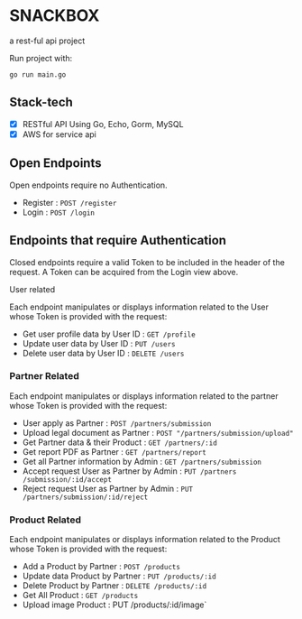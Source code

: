 # SNACKBOX

a rest-ful api project

Run project with:

```
go run main.go
```

## Stack-tech

- [x] RESTful API Using Go, Echo, Gorm, MySQL
- [x] AWS for service api

## Open Endpoints

Open endpoints require no Authentication.

- Register : `POST /register`
- Login : `POST /login `

## Endpoints that require Authentication

Closed endpoints require a valid Token to be included in the header of the request. A Token can be acquired from the Login view above.

User related

Each endpoint manipulates or displays information related to the User whose Token is provided with the request:

- Get user profile data by User ID : `GET /profile`
- Update user data by User ID : `PUT /users`
- Delete user data by User ID : `DELETE /users`

### Partner Related

Each endpoint manipulates or displays information related to the partner whose Token is provided with the request:

- User apply as Partner : `POST /partners/submission`
- Upload legal document as Partner : `POST "/partners/submission/upload"`
- Get Partner data & their Product : `GET /partners/:id`
- Get report PDF as Partner : `GET /partners/report`
- Get all Partner information by Admin : `GET /partners/submission`
- Accept request User as Partner by Admin : `PUT /partners /submission/:id/accept`
- Reject request User as Partner by Admin : `PUT /partners/submission/:id/reject`

### Product Related

Each endpoint manipulates or displays information related to the Product whose Token is provided with the request:

- Add a Product by Partner : `POST /products`
- Update data Product by Partner : `PUT /products/:id`
- Delete Product by Partner : `DELETE /products/:id`
- Get All Product : `GET /products`
- Upload image Product : PUT /products/:id/image`
